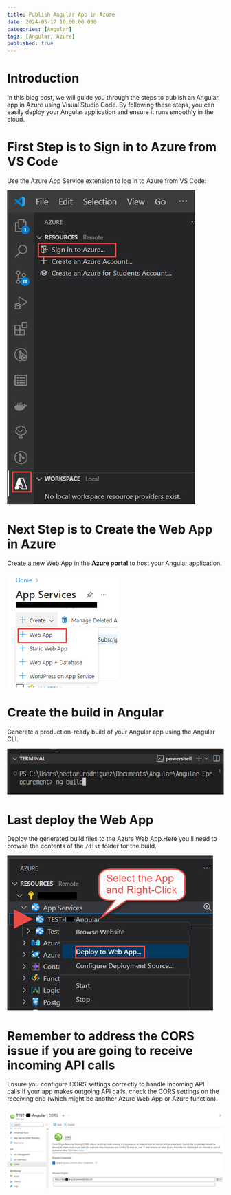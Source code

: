 ```yaml
---
title: Publish Angular App in Azure
date: 2024-05-17 10:00:00 000
categories: [Angular]
tags: [Angular, Azure]
published: true
---
```

# Introduction

In this blog post, we will guide you through the steps to publish an Angular app in Azure using Visual Studio Code. By following these steps, you can easily deploy your Angular application and ensure it runs smoothly in the cloud.

# First Step is to Sign in to Azure from VS Code

Use the Azure App Service extension to log in to Azure from VS Code:

![Sign in to Azure](/images/202403/2024-03-13_21-46-13.jpg)

# Next Step is to Create the Web App in Azure

Create a new Web App in the **Azure portal** to host your Angular application.

![Create Web App in Azure](/images/202403/2024-03-14_9-18-30.jpg)

# Create the build in Angular

Generate a production-ready build of your Angular app using the Angular CLI.

![Create the build in Angular](/images/202403/2024-03-14_9-22-19.jpg)

# Last deploy the Web App

Deploy the generated build files to the Azure Web App.Here you'll need to browse the contents of the `/dist` folder for the build.

![Deploy the Web App](/images/202403/2024-03-13_21-49-51.jpg)


# Remember to address the CORS issue if you are going to receive incoming API calls

Ensure you configure CORS settings correctly to handle incoming API calls.If your app makes outgoing API calls, check the CORS settings on the receiving end (which might be another Azure Web App or Azure function).

![Sign in to Azure](/images/202403/2024-03-14_17-48-50.jpg)
